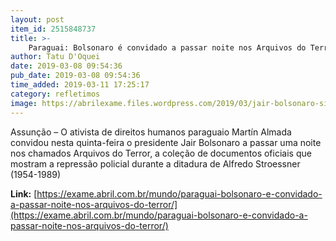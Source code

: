 ```yaml
---
layout: post
item_id: 2515848737
title: >-
    Paraguai: Bolsonaro é convidado a passar noite nos Arquivos do Terror
author: Tatu D'Oquei
date: 2019-03-08 09:54:36
pub_date: 2019-03-08 09:54:36
time_added: 2019-03-11 17:25:17
category: refletimos
image: https://abrilexame.files.wordpress.com/2019/03/jair-bolsonaro-simon-dawson-bloomberf.jpg?quality=70&strip=info&w=680&h=453&crop=1
---
```


Assunção – O ativista de direitos humanos paraguaio Martín Almada convidou nesta quinta-feira o presidente Jair Bolsonaro a passar uma noite nos chamados Arquivos do Terror, a coleção de documentos oficiais que mostram a repressão policial durante a ditadura de Alfredo Stroessner (1954-1989)

**Link:** [https://exame.abril.com.br/mundo/paraguai-bolsonaro-e-convidado-a-passar-noite-nos-arquivos-do-terror/](https://exame.abril.com.br/mundo/paraguai-bolsonaro-e-convidado-a-passar-noite-nos-arquivos-do-terror/)

